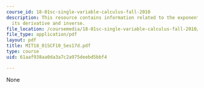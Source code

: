```yaml
---
course_id: 18-01sc-single-variable-calculus-fall-2010
description: This resource contains information related to the exponential functions,
  its derivative and inverse.
file_location: /coursemedia/18-01sc-single-variable-calculus-fall-2010/61aaf938aa0da3a7c2a975deebd5bbf4_MIT18_01SCF10_Ses17d.pdf
file_type: application/pdf
layout: pdf
title: MIT18_01SCF10_Ses17d.pdf
type: course
uid: 61aaf938aa0da3a7c2a975deebd5bbf4

---
```

None